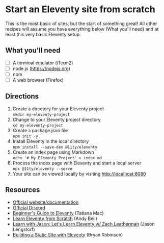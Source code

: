 # Start an Eleventy site from scratch

This is the most basic of sites, but the start of something great! All other recipes will assume you have everything below (What you'll need) and at least this very basic Eleventy setup.

## What you'll need
- [ ] A terminal emulator (iTerm2)
- [ ] node.js (https://nodejs.org)
- [ ] npm
- [ ] A web browser (Firefox)

## Directions

1. Create a directory for your Eleventy project\
`mkdir my-eleventy-project`
2. Change to your Eleventy project directory\
`cd my-eleventy-project`
3. Create a package.json file\
`npm init -y`
4. Install Eleventy in the local directory\
`npm install --save-dev @11ty/eleventy`
5. Create an index page using Markdown\
`echo '# My Eleventy Project' > index.md`
6. Process the index page with Eleventy and start a local server\
`npx @11ty/eleventy --serve`
7. Your site can be viewed locally by visiting [http://localhost:8080](http://localhost:8080)

## Resources
* [Official website/documentation](https://11ty.dev)
* [Official Discord](https://discord.gg/GBkBy9u)
* [Beginner's Guide to Eleventy](https://tatianamac.com/posts/beginner-eleventy-tutorial-parti/) (Tatiana Mac)
* [Learn Eleventy from Scratch](https://piccalil.li/course/learn-eleventy-from-scratch/) (Andy Bell)
* [Learn with Jason: Let's Learn Eleventy w/ Zach Leatherman](https://www.youtube.com/watch?v=j8mJrhhdHWc) (Jason Lengstorf)
* [Building a Static Site with Eleventy](https://www.youtube.com/watch?v=p7TkCS01lI8) (Bryan Robinson)